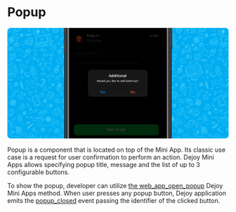 # Popup

![popup](./popup.png)


Popup is a component that is located on top of the Mini App. Its classic use case is a request for user confirmation to perform an action. Dejoy Mini Apps allows specifying popup title, message and the list of up to 3 configurable buttons.

To show the popup, developer can utilize [the web_app_open_popup](../apps-communication/methods.md#web_app_open_popup) Dejoy Mini Apps method. When user presses any popup button, Dejoy application emits the [popup_closed](../apps-communication/events.md#popup_closed) event passing the identifier of the clicked button.